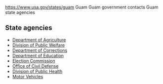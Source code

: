 

https://www.usa.gov/states/guam
Guam
Guam government contacts
Guam state agencies

State agencies
--------------

* [Department of Agriculture](https://doag.guam.gov/)
* [Division of Public Welfare](https://dphss.guam.gov/division-of-public-welfare/)
* [Department of Corrections](https://doc.guam.gov/)
* [Department of Education](https://gdoe.net/)
* [Election Commission](https://gec.guam.gov/)
* [Office of Civil Defense](https://ghs.guam.gov/)
* [Division of Public Health](https://dphss.guam.gov/dph/)
* [Motor Vehicles](https://www.guamtax.com/about/mvd.html)
